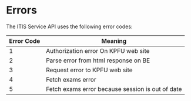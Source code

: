 # Errors

The ITIS Service API uses the following error codes:


Error Code | Meaning
---------- | -------
1 | Authorization error On KPFU web site
2 | Parse error from html response on BE
3 | Request error to KPFU web site
4 | Fetch exams error
5 | Fetch exams error because session is out of date
